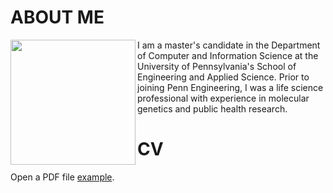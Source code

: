 # ABOUT ME

<img src="https://user-images.githubusercontent.com/50045763/71025066-5043d600-20d4-11ea-9eb8-d3ae779b94ab.jpg" width="200" align="left"/>

I am a master's candidate in the Department of Computer and Information Science at the University of Pennsylvania's School of Engineering and Applied Science. Prior to joining Penn Engineering, I was a life science professional with experience in molecular genetics and public health research.

 <body>
    <h1>CV</h1>
    <p>Open a PDF file <a href="https://github.com/jmaasch/jmaasch.github.io/files/3974965/cv_10_2019.pdf">example</a>.</p>
  </body>

